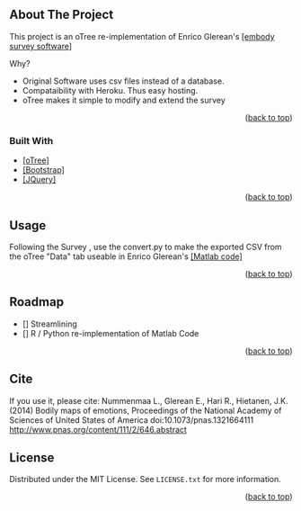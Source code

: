 <div id="top"></div>
<!--
*** Thanks for checking out the Best-README-Template. If you have a suggestion
*** that would make this better, please fork the repo and create a pull request
*** or simply open an issue with the tag "enhancement".
*** Don't forget to give the project a star!
*** Thanks again! Now go create something AMAZING! :D
-->



<!-- PROJECT SHIELDS -->
<!--
*** I'm using markdown "reference style" links for readability.
*** Reference links are enclosed in brackets [ ] instead of parentheses ( ).
*** See the bottom of this document for the declaration of the reference variables
*** for contributors-url, forks-url, etc. This is an optional, concise syntax you may use.
*** https://www.markdownguide.org/basic-syntax/#reference-style-links
--

<!-- ABOUT THE PROJECT -->
## About The Project



This project is an oTree re-implementation of Enrico Glerean's [[embody survey software]][Enrico-url]

Why?
* Original Software uses csv files instead of a database.
* Compataibility with Heroku. Thus easy hosting.
* oTree makes it simple to modify and extend the survey



<p align="right">(<a href="#top">back to top</a>)</p>



### Built With



* [[oTree]][oTree-url]
* [[Bootstrap]][Bootstrap-url]
* [[JQuery]][JQuery-url]

<p align="right">(<a href="#top">back to top</a>)</p>



<!-- USAGE EXAMPLES -->
## Usage

Following the Survey , use the convert.py to make the exported CSV from the oTree "Data" tab useable in Enrico Glerean's [[Matlab code]][Enrico-url2]

<p align="right">(<a href="#top">back to top</a>)</p>



<!-- ROADMAP -->
## Roadmap

- [] Streamlining
- [] R / Python re-implementation of Matlab Code




<p align="right">(<a href="#top">back to top</a>)</p>


<!-- CITE-->
## Cite
If you use it, please cite:
Nummenmaa L., Glerean E., Hari R., Hietanen, J.K. (2014)
Bodily maps of emotions, Proceedings of the National Academy of Sciences of United States of America doi:10.1073/pnas.1321664111 
http://www.pnas.org/content/111/2/646.abstract

<!-- LICENSE -->
## License

Distributed under the MIT License. See `LICENSE.txt` for more information.

<p align="right">(<a href="#top">back to top</a>)</p>









<!-- MARKDOWN LINKS & IMAGES -->
<!-- https://www.markdownguide.org/basic-syntax/#reference-style-links -->
[JQuery.com]: https://img.shields.io/badge/jQuery-0769AD?style=for-the-badge&logo=jquery&logoColor=white
[JQuery-url]: https://jquery.com 
[oTree-url]: https://otree.readthedocs.io/
[Bootstrap-url]: https://getbootstrap.com/
[Enrico-url]: https://version.aalto.fi/gitlab/eglerean/embody
[Enrico-url2]: https://version.aalto.fi/gitlab/eglerean/embody/-/tree/master/matlab
